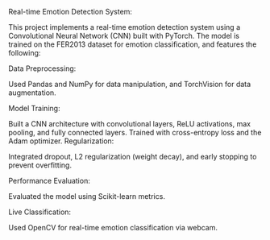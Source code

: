 Real-time Emotion Detection System:

This project implements a real-time emotion detection system using a Convolutional Neural Network (CNN) built with PyTorch. The model is trained on the FER2013 dataset for emotion classification, and features the following:

Data Preprocessing: 

Used Pandas and NumPy for data manipulation, and TorchVision for data augmentation.

Model Training:

Built a CNN architecture with convolutional layers, ReLU activations, max pooling, and fully connected layers. Trained with cross-entropy loss and the Adam optimizer.
Regularization: 

Integrated dropout, L2 regularization (weight decay), and early stopping to prevent overfitting.

Performance Evaluation: 

Evaluated the model using Scikit-learn metrics.

Live Classification: 

Used OpenCV for real-time emotion classification via webcam.
